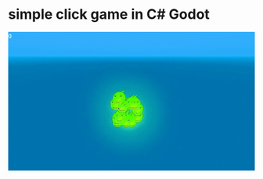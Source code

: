 # simple click game in C# Godot
<img src="https://github.com/abczezeze/ClickNaja/blob/main/ss/ClickNaja321.gif">
